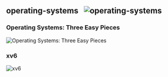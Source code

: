 ## operating-systems &nbsp;&nbsp;![operating-systems](https://progress-bar.dev/0/?title=0/63)
### Operating Systems: Three Easy Pieces
![Operating Systems: Three Easy Pieces](https://progress-bar.dev/0/?title=0/21)
### xv6
![xv6](https://progress-bar.dev/0/?title=0/42)
